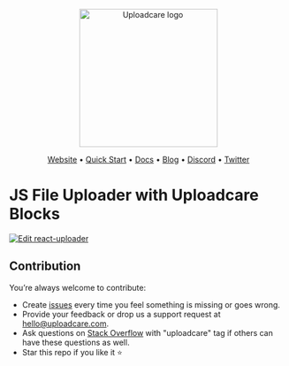 <p align="center">
  <a href="https://uploadcare.com?ref=github-js-minimal-example-readme">
    <picture>
      <source media="(prefers-color-scheme: light)" srcset="https://ucarecdn.com/1b4714cd-53be-447b-bbde-e061f1e5a22f/logo-safespace-transparent.svg">
      <source media="(prefers-color-scheme: dark)" srcset="https://ucarecdn.com/3b610a0a-780c-4750-a8b4-3bf4a8c90389/logo-transparent-inverted.svg">
      <img width=250 alt="Uploadcare logo" src="https://ucarecdn.com/1b4714cd-53be-447b-bbde-e061f1e5a22f/logo-safespace-transparent.svg">
    </picture>
  </a>
</p>
<p align="center">
  <a href="https://uploadcare.com?ref=github-js-minimal-example-readme">Website</a> • 
  <a href="https://uploadcare.com/docs/start/quickstart?ref=github-js-minimal-example-readme">Quick Start</a> • 
  <a href="https://uploadcare.com/docs?ref=github-js-minimal-example-readme">Docs</a> • 
  <a href="https://uploadcare.com/blog?ref=github-js-minimal-example-readme">Blog</a> • 
  <a href="https://discord.gg/mKWRgRsVz8?ref=github-js-minimal-example-readme">Discord</a> •
  <a href="https://twitter.com/Uploadcare?ref=github-js-minimal-example-readme">Twitter</a>
</p>

# JS File Uploader with Uploadcare Blocks

[![Edit react-uploader](https://codesandbox.io/static/img/play-codesandbox.svg)](https://codesandbox.io/s/github/uploadcare/blocks-examples/tree/main/examples/js-uploader/minimal/)

## Contribution

You’re always welcome to contribute:

* Create [issues](https://github.com/uploadcare/blocks-examples/issues) every time you feel something is missing or goes wrong.
* Provide your feedback or drop us a support request at <a href="mailto:hello@uploadcare.com">hello@uploadcare.com</a>.
* Ask questions on [Stack Overflow](https://stackoverflow.com/questions/tagged/uploadcare) with "uploadcare" tag if others can have these questions as well.
* Star this repo if you like it ⭐️

